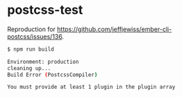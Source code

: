 postcss-test
==============================================================================

Reproduction for <https://github.com/jeffjewiss/ember-cli-postcss/issues/136>.

```bash
$ npm run build

Environment: production
cleaning up...
Build Error (PostcssCompiler)

You must provide at least 1 plugin in the plugin array
```
